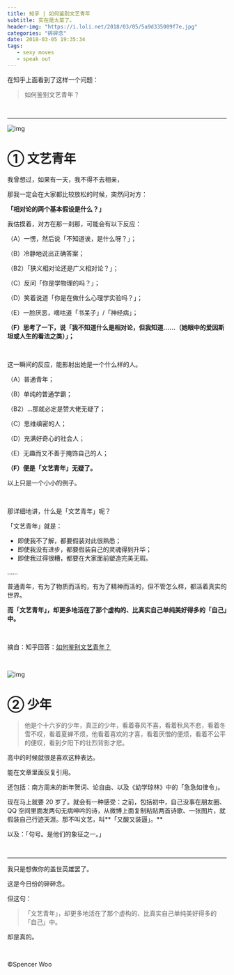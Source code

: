 ```yaml
---
title: 知乎 | 如何鉴别文艺青年
subtitle: 实在是太菜了。
header-img: "https://i.loli.net/2018/03/05/5a9d335009f7e.jpg"
categories: "碎碎念"
date: 2018-03-05 19:35:34
tags:
   - sexy moves
   - speak out
---
```


在知乎上面看到了这样一个问题：

> 如何鉴别文艺青年？

<br>

---

![img](https://i.loli.net/2018/03/05/5a9d33c463bcc.jpg)

# ① 文艺青年

我曾想过，如果有一天，我不得不去相亲，

那我一定会在大家都比较放松的时候，突然问对方：

**「相对论的两个基本假设是什么？」**

我估摸着，对方在那一刹那，可能会有以下反应：

（A）一愣，然后说「不知道诶，是什么呀？」；

（B）冷静地说出正确答案；

（B2）「狭义相对论还是广义相对论？」；

（C）反问「你是学物理的吗？」；

（D）笑着说道「你是在做什么心理学实验吗？」；

（E）一脸厌恶，嘀咕道「书呆子」/「神经病」；

**（F）思考了一下，说「我不知道什么是相对论，但我知道……（她眼中的爱因斯坦或人生的看法之类）」；**

<br>

这一瞬间的反应，能影射出她是一个什么样的人。

（A）普通青年；

（B）单纯的普通学霸；

（B2）...那就必定是赞大佬无疑了；

（C）思维缜密的人；

（D）充满好奇心的社会人；

（E）无趣而又不善于掩饰自己的人；

**（F）便是「文艺青年」无疑了。**

以上只是一个小小的例子。

<br>

那详细地讲，什么是「文艺青年」呢？

「文艺青年」就是：

- 即使我不了解，都要假装对此很熟悉；
- 即使我没有进步，都要假装自己的灵魂得到升华；
- 即使我过得很糟，都要在大家面前塑造完美无瑕。

……

普通青年，有为了物质而活的，有为了精神而活的，但不管怎么样，都活着真实的世界。

**而「文艺青年」，却更多地活在了那个虚构的、比真实自己单纯美好得多的「自己」中。**

<br>

摘自：知乎回答：[如何鉴别文艺青年？](https://www.zhihu.com/question/268022081/answer/334128776)

<br>

![img](https://i.loli.net/2018/03/05/5a9d373e70386.jpg)

# ② 少年

> 他是个十六岁的少年，真正的少年，看着春风不喜，看着秋风不悲，看着冬雪不叹，看着夏蝉不烦，他看着喜欢的才喜，看着厌憎的便烦，看着不公平的便叹，看到夕阳下的壮烈背影才悲。

高中的时候就很是喜欢这种表达。

能在文章里面反复引用。

还包括：南方周末的新年贺词、论自由、以及《幼学琼林》中的「急急如律令」。

现在马上就要 20 岁了。就会有一种感受：之前，包括初中，自己没事在朋友圈、QQ 空间里面发两句无病呻吟的诗，从微博上面复制粘贴两首诗歌、一张图片，就假装自己行迹天涯。那不叫文艺，叫**「又酸又装逼」。**

以及：「句号。是他们的象征之一。」

<br>

---

我只是想做你的盖世英雄罢了。

这是今日份的碎碎念。

但这句：

> 「文艺青年」，却更多地活在了那个虚构的、比真实自己单纯美好得多的「自己」中。

却是真的。

<br>

©Spencer Woo